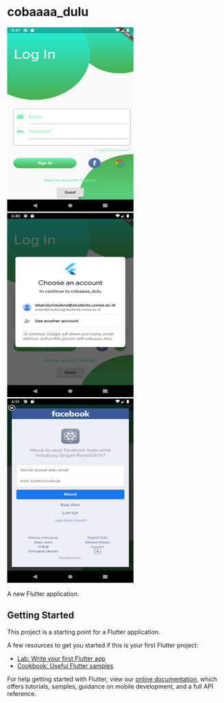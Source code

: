 # cobaaaa_dulu

<img src="screenshoot/Screenshot_1576104472.png" width="295" height="430"><img src="screenshoot/Screenshot_1576107611.png" width="295" height="430">
<img src="screenshoot/Screenshot_1576108274.png" width="295" height="430">



A new Flutter application.

## Getting Started

This project is a starting point for a Flutter application.

A few resources to get you started if this is your first Flutter project:

- [Lab: Write your first Flutter app](https://flutter.dev/docs/get-started/codelab)
- [Cookbook: Useful Flutter samples](https://flutter.dev/docs/cookbook)

For help getting started with Flutter, view our
[online documentation](https://flutter.dev/docs), which offers tutorials,
samples, guidance on mobile development, and a full API reference.
